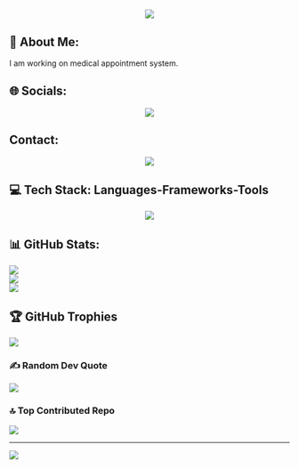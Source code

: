 <div>
    <h1 align="center">
    <img src="https://readme-typing-svg.herokuapp.com/?font=Righteous&size=35&center=true&vCenter=true&width=500&height=70&duration=4000&lines=Hi+There!+👋;+I'm+Alexander!;" />
</h1>
</div>

## 💫 About Me:
I am working on medical appointment system.


## 🌐 Socials:
<div align="center">   
    <a href="https://linkedin.com/in/alexander5243188" target:"_blank" src="<img alt="Static Badge">
        <img  src="https://img.shields.io/badge/LinkedIn-blue?style=for-the-badge&logo=linkedin&logoColor=white&logoSize=auto" target="_blank" />
    </a>
</div>

## Contact:
<div align="center">
    <a href="mailto:alexander.richard.vega.fuentes@gmail.com">
         <img src="https://img.shields.io/badge/Gmail-333333?style=for-the-badge&logo=gmail&logoColor=red" />
    </a>   
</div>

## 💻 Tech Stack: Languages-Frameworks-Tools
<div align="center">
    <!-- <img src="https://img.shields.io/badge/css3-%231572B6.svg?style=for-the-badge&logo=css3&logoColor=white"></img>-->
    <!--<img src="https://img.shields.io/badge/c%23-%23239120.svg?style=for-the-badge&logo=csharp&logoColor=white"/> -->
    <!--<img src="https://img.shields.io/badge/c++-%2300599C.svg?style=for-the-badge&logo=c%2B%2B&logoColor=white"/> -->
    <!--<img src="https://img.shields.io/badge/go-%2300ADD8.svg?style=for-the-badge&logo=go&logoColor=white"/> -->
    <!--<img src="https://img.shields.io/badge/html5-%23E34F26.svg?style=for-the-badge&logo=html5&logoColor=white"/> -->
    <!--<img src="https://img.shields.io/badge/java-%23ED8B00.svg?style=for-the-badge&logo=openjdk&logoColor=white"/> -->
    <img src="https://img.shields.io/badge/javascript-%23323330.svg?style=for-the-badge&logo=javascript&logoColor=%23F7DF1E"/>
    <!--<img src="https://img.shields.io/badge/kotlin-%237F52FF.svg?style=for-the-badge&logo=kotlin&logoColor=white"/> -->
    <!--<img src="https://img.shields.io/badge/markdown-%23000000.svg?style=for-the-badge&logo=markdown&logoColor=white"/> -->
    <!--<img src="https://img.shields.io/badge/php-%23777BB4.svg?style=for-the-badge&logo=php&logoColor=white"/> -->
    <!--<img src="https://img.shields.io/badge/PowerShell-%235391FE.svg?style=for-the-badge&logo=powershell&logoColor=white"/> -->
    <!--<img src="https://img.shields.io/badge/python-3670A0?style=for-the-badge&logo=python&logoColor=ffdd54"/> -->
    <!--<img src="https://img.shields.io/badge/r-%23276DC3.svg?style=for-the-badge&logo=r&logoColor=white"/> -->
    <!--<img src="https://img.shields.io/badge/rust-%23000000.svg?style=for-the-badge&logo=rust&logoColor=white"/> -->
    <!--<img src="https://img.shields.io/badge/bash_script-%23121011.svg?style=for-the-badge&logo=gnu-bash&logoColor=white"/> -->
    <!--<img src="https://img.shields.io/badge/typescript-%23007ACC.svg?style=for-the-badge&logo=typescript&logoColor=white"/> -->
    <!--<img src="https://img.shields.io/badge/AWS-%23FF9900.svg?style=for-the-badge&logo=amazon-aws&logoColor=white"/> -->
    <!--<img src="https://img.shields.io/badge/azure-%230072C6.svg?style=for-the-badge&logo=microsoftazure&logoColor=white"/> --> 
    <!--<img src="https://img.shields.io/badge/firebase-%23039BE5.svg?style=for-the-badge&logo=firebase"/> -->
    <!--<img src="https://img.shields.io/badge/GoogleCloud-%234285F4.svg?style=for-the-badge&logo=google-cloud&logoColor=white"/> -->
    <!--<img src="https://img.shields.io/badge/Render-%46E3B7.svg?style=for-the-badge&logo=render&logoColor=white"/> -->
    <!--<img src="https://img.shields.io/badge/.NET-5C2D91?style=for-the-badge&logo=.net&logoColor=white"/> -->
    <!--<img src="https://img.shields.io/badge/angular-%23DD0031.svg?style=for-the-badge&logo=angular&logoColor=white"/> -->
    <!--<img src="https://img.shields.io/badge/angular.js-%23E23237.svg?style=for-the-badge&logo=angularjs&logoColor=white"/> --> 
    <!--<img src="https://img.shields.io/badge/blazor-%235C2D91.svg?style=for-the-badge&logo=blazor&logoColor=white"/> -->
    <!--<img src="https://img.shields.io/badge/bootstrap-%238511FA.svg?style=for-the-badge&logo=bootstrap&logoColor=white"/> -->
    <!--<img src="https://img.shields.io/badge/django-%23092E20.svg?style=for-the-badge&logo=django&logoColor=white"/> -->
    <!--<img src="https://img.shields.io/badge/flask-%23000.svg?style=for-the-badge&logo=flask&logoColor=white"/> -->
    <!--<img src="https://img.shields.io/badge/Flutter-%2302569B.svg?style=for-the-badge&logo=Flutter&logoColor=white"/> -->
    <!--<img src="https://img.shields.io/badge/laravel-%23FF2D20.svg?style=for-the-badge&logo=laravel&logoColor=white"/> -->
    <!--<img src="https://img.shields.io/badge/livewire-%234e56a6.svg?style=for-the-badge&logo=livewire&logoColor=white"/> -->
    <!--<img src="https://img.shields.io/badge/node.js-6DA55F?style=for-the-badge&logo=node.js&logoColor=white"/> -->
    <!--<img src="https://img.shields.io/badge/Next-black?style=for-the-badge&logo=next.js&logoColor=white"/> -->
    <!--<img src="https://img.shields.io/badge/react_native-%2320232a.svg?style=for-the-badge&logo=react&logoColor=%2361DAFB"/> -->
    <!--<img src="https://img.shields.io/badge/react-%2320232a.svg?style=for-the-badge&logo=react&logoColor=%2361DAFB"/> -->
    <!--<img src="https://img.shields.io/badge/spring-%236DB33F.svg?style=for-the-badge&logo=spring&logoColor=white"/> -->
    <!--<img src="https://img.shields.io/badge/strapi-%232E7EEA.svg?style=for-the-badge&logo=strapi&logoColor=white"/> -->
    <!--<img src="https://img.shields.io/badge/tailwindcss-%2338B2AC.svg?style=for-the-badge&logo=tailwind-css&logoColor=white"/> -->
    <!--<img src="https://img.shields.io/badge/vue.js-%2335495e.svg?style=for-the-badge&logo=vuedotjs&logoColor=%234FC08D"/> -->
    <!--<img src="https://img.shields.io/badge/jenkins-%232C5263.svg?style=for-the-badge&logo=jenkins&logoColor=white"/> -->
    <!--<img src="https://img.shields.io/badge/firebase-a08021?style=for-the-badge&logo=firebase&logoColor=ffcd34"/> -->
    <!--<img src="https://img.shields.io/badge/MariaDB-003545?style=for-the-badge&logo=mariadb&logoColor=white"/> -->
    <!--<img src="https://img.shields.io/badge/Microsoft%20SQL%20Server-CC2927?style=for-the-badge&logo=microsoft%20sql%20server&logoColor=white"/> -->
    <!--<img src="https://img.shields.io/badge/MongoDB-%234ea94b.svg?style=for-the-badge&logo=mongodb&logoColor=white"/> -->
    <!--<img src="https://img.shields.io/badge/mysql-4479A1.svg?style=for-the-badge&logo=mysql&logoColor=white"/> -->
    <!--<img src="https://img.shields.io/badge/sqlite-%2307405e.svg?style=for-the-badge&logo=sqlite&logoColor=white"/> -->
    <!--<img src="https://img.shields.io/badge/Supabase-3ECF8E?style=for-the-badge&logo=supabase&logoColor=white"/> -->
    <!--<img src="https://img.shields.io/badge/figma-%23F24E1E.svg?style=for-the-badge&logo=figma&logoColor=white"/> -->
    <!--<img src="https://img.shields.io/badge/Gimp-657D8B?style=for-the-badge&logo=gimp&logoColor=FFFFFF"/> -->
    <!--<img src="https://img.shields.io/badge/Inkscape-e0e0e0?style=for-the-badge&logo=inkscape&logoColor=080A13"/> -->
    <!--<img src="https://img.shields.io/badge/PyTorch-%23EE4C2C.svg?style=for-the-badge&logo=PyTorch&logoColor=white"/>  -->
    <!--<img src="https://img.shields.io/badge/pandas-%23150458.svg?style=for-the-badge&logo=pandas&logoColor=white"/> -->
    <!--<img src="https://img.shields.io/badge/numpy-%23013243.svg?style=for-the-badge&logo=numpy&logoColor=white"/> -->
    <!--<img src="https://img.shields.io/badge/github-%23121011.svg?style=for-the-badge&logo=github&logoColor=white"/> -->
    <!--<img src="https://img.shields.io/badge/git-%23F05033.svg?style=for-the-badge&logo=git&logoColor=white"/> -->
    <!--<img src="https://img.shields.io/badge/-Arduino-00979D?style=for-the-badge&logo=Arduino&logoColor=white"/> -->
    <!--<img src="https://img.shields.io/badge/docker-%230db7ed.svg?style=for-the-badge&logo=docker&logoColor=white"/> -->
    <!--<img src="https://img.shields.io/badge/Postman-FF6C37?style=for-the-badge&logo=postman&logoColor=white"/> --> 
    <!--<img src="https://img.shields.io/badge/java-%23ED8B00.svg?style=for-the-badge&logo=openjdk&logoColor=white"/> -->
    

<!-- -->


</div>

## 📊 GitHub Stats:
![](https://github-readme-stats.vercel.app/api?username=Alexander5243188&theme=aura&hide_border=false&include_all_commits=true&count_private=true)<br/>
![](https://github-readme-streak-stats.herokuapp.com/?user=Alexander5243188&theme=aura&hide_border=false)<br/>
![](https://github-readme-stats.vercel.app/api/top-langs/?username=Alexander5243188&theme=aura&hide_border=false&include_all_commits=true&count_private=true&layout=compact)

## 🏆 GitHub Trophies
![](https://github-profile-trophy.vercel.app/?username=Alexander5243188&theme=radical&no-frame=false&no-bg=true&margin-w=4)

### ✍️ Random Dev Quote
![](https://quotes-github-readme.vercel.app/api?type=horizontal&theme=radical)


### 🔝 Top Contributed Repo
![](https://github-contributor-stats.vercel.app/api?username=Alexander5243188&limit=5&theme=dark&combine_all_yearly_contributions=true)

---
[![](https://visitcount.itsvg.in/api?id=Alexander5243188&icon=0&color=0)](https://visitcount.itsvg.in)

<!-- Proudly created with GPRM ( https://gprm.itsvg.in ) -->
